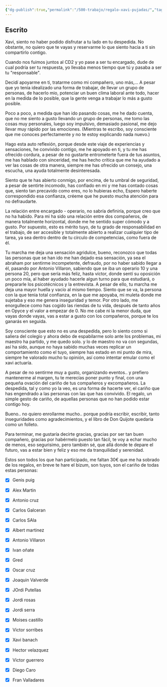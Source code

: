 ```yaml
---
{"dg-publish":true,"permalink":"/500-trabajo/regalo-xavi-pujadas/","tags":"gardenEntry","dgEnableSearch":true}
---
```


## Escrito

Xavi, siento no haber podido disfrutar a tu lado en tu despedida. No obstante, no quiero que te vayas  y reservarme lo que siento hacia a ti sin compartirlo contigo.

Cuando nos fuimos juntos al CD2 y yo pase a ser tu encargado, dude de cual podría ser tu respuesta, yo llevaba menos tiempo que tú y pasaba a ser tu "responsable".

Decidí apoyarme en ti, tratarme como mi compañero, uno más,... A pesar que yo tenia idealizado una forma de trabajar, de llevar un grupo de personas, de hacerlo mio, potenciar un buen clima laboral ante todo, hacer en la medida de lo posible, que la gente venga a trabajar lo más a gusto posible. 

Poco a poco, a medida que han ido pasando cosas, me he dado cuenta, que no me siento a gusto llevando un grupo de personas, me tomo las cosas muy personales, luego soy impulsivo, demasiado pasional, me dejo llevar muy rápido por las emociones. (Mientras te escribo, soy consciente que me conoces perfectamente y no te estoy explicando nada nuevo.) 

Hago esta auto reflexión, porque desde este viaje de experiencias y sensaciones, he convivido contigo, me he apoyado en ti, y tu me has ofrecido cordura, a pesar de no gustarte entrometerte fuera de tus asuntos, me has hablado con sinceridad, me has hecho crítica que me ha ayudado a ver las cosas de otra manera, siempre me has ofrecido un consejo, una escucha, una ayuda totalmente desinteresada.

Siento que te has abierto conmigo, por encima, de tu umbral de seguridad, a pesar de sentirte incomodo, has confiado en mi y me has contado cosas que, siento tan precavido como eres, no lo hubieras echo, Espero haberte correspondido esa confianza,  créeme que he puesto mucha atención para no defraudarte.

La relación entre encargado - operario, no sabría definiría, porque creo que no ha habido. Para mi ha sido una relación entre dos compañeros, de manera totalmente horizontal, donde me he sentido super cómodo y a gusto. Por supuesto, esto es mérito tuyo, de tu grado de responsabilidad en el trabajo,  de ser accesible y totalmente abierto a realizar cualquier tipo de tarea, ya sea dentro dentro de tu círculo de competencias, como fuera de él.

Tu marcha me deja una sensación agridulce, bueno, reconozco que todas las personas que se han ido me han dejado esa sensación, ya sea el abraham por sentirme incompetente, defraudo, por no haber sabido llegar a él, pasando por Antonio Villaron, sabiendo que se iba un operario 10 y una persona 20, pero que sería más feliz, hasta víctor, donde sentí su oposición un poco mía, al haber ayudado hacerle algun turno para que estudiará, o prepararle los psicotécnicos y la entrevista.
A pesar de ello, tu marcha me deja una mayor huella y vacío al mismo tiempo. Siento que se va, la persona con la que tenia total confianza, en la que me apoyaba, mi muleta donde me sujetaba  y eso me genera inseguridad y temor. Por otro lado, me enorgullece como has cogido las riendas de tu vida, después de tanto años en Opyce y el valor a empezar de 0. No me cabe ni la menor duda, que vayas donde vayas, vas a estar a gusto con los compañeros, porque te los ganarás en seguida.

Soy consciente que esto no es una despedida, pero lo siento como si saliera del colegio y ahora debo de espabilarme solo ante los problemas, mi maestro ha partido, y me quedo solo. y lo de maestro no va con segundas, así ha sido,  aunque no haya sabido muchas veces replicar un comportamiento como el tuyo, siempre has estado en mi punto de mira, siempre he valorado mucho tu opinión, así como intentar emular como el xavi actuaría.

A pesar de no sentirme muy a gusto, organizando eventos.. y prefiero mantenerme al margen, tu te merecías poner punto y final, con una pequeña ovación del cariño de tus compañeros y excompañeros. La despedida, tal y como yo la veo, es una forma de hacerte ver, el cariño que has engendrado a las personas con las que has convivido. El regalo, un simple gesto de cariño, de aquellas personas que no han podido estar contigo hoy.

Bueno.. no quiero enrollarme mucho.. porque podría escribir, escribir, tanto inseguridades como agradecimientos, y el libro de Don Quijote quedaría como un folleto.

Para terminar, me gustaría decirte gracias, gracias por ser tan buen compañero, gracias por habérmelo puesto tan fácil, te voy a echar mucho de menos, eso segurisimo, pero también sé, que allá donde te depare el futuro, vas a estar bien y feliz y eso me da tranquilidad y serenidad.


Estos son todos los que han participado, me faltan 30€ que me ha sobrado de los regalos, en breve te hare el bizum, son tuyos, son el cariño de todas estas personas:

- [x] Genis puig
- [x] Alex Martin
- [x] Antonio cruz
- [x] Carlos Galceran
- [x] Carlos SAla
- [x] Albert martinez
- [x] Antonio Villaron
- [x] Ivan oñate
- [x] Gred
- [x] Oscar cruz
- [x] Joaquin Valverde
- [x] JOrdi Putellas
- [x] Jordi rosas
- [x] Jordi serra
- [x] Moises castillo
- [X] Victor sorribes 
- [x] Xavi banach
- [x] Hector velazquez
- [x] Victor guerrero
- [x] Diego Caro
- [x] Fran Valladares



 


